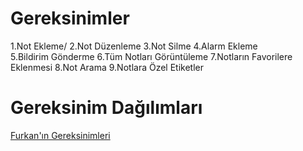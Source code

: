 
# Gereksinimler
1.Not Ekleme/
2.Not Düzenleme
3.Not Silme
4.Alarm Ekleme  
5.Bildirim Gönderme
6.Tüm Notları Görüntüleme
7.Notların Favorilere Eklenmesi
8.Not Arama
9.Notlara Özel Etiketler



# Gereksinim Dağılımları
 [Furkan'ın Gereksinimleri](Furkan-Soyleyici-Gereksinimler.md)
